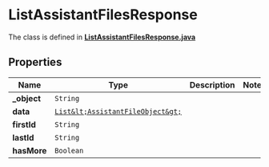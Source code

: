 

# ListAssistantFilesResponse

The class is defined in **[ListAssistantFilesResponse.java](../../src/main/java/org/openapitools/model/ListAssistantFilesResponse.java)**

## Properties

Name | Type | Description | Notes
------------ | ------------- | ------------- | -------------
**_object** | `String` |  | 
**data** | [`List&lt;AssistantFileObject&gt;`](AssistantFileObject.md) |  | 
**firstId** | `String` |  | 
**lastId** | `String` |  | 
**hasMore** | `Boolean` |  | 







